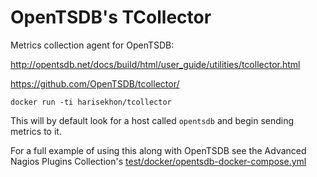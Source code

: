 OpenTSDB's TCollector
=====================

Metrics collection agent for OpenTSDB:

http://opentsdb.net/docs/build/html/user_guide/utilities/tcollector.html

https://github.com/OpenTSDB/tcollector/

```
docker run -ti harisekhon/tcollector
```

This will by default look for a host called ```opentsdb``` and begin sending metrics to it.

For a full example of using this along with OpenTSDB see the Advanced Nagios Plugins Collection's [test/docker/opentsdb-docker-compose.yml](https://github.com/HariSekhon/nagios-plugins/blob/master/tests/docker/opentsdb-docker-compose.yml)
